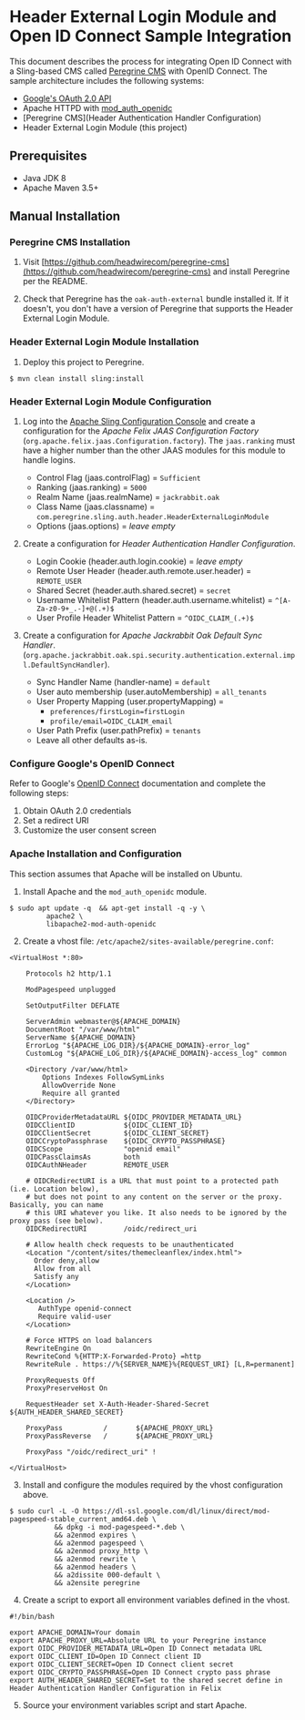 # Header External Login Module and Open ID Connect Sample Integration

This document describes the process for integrating Open ID Connect with a Sling-based CMS called 
[Peregrine CMS](https://www.peregrine-cms.com/content/sites/peregrine.html) with OpenID Connect. The sample architecture
includes the following systems:

* [Google's OAuth 2.0 API](https://developers.google.com/identity/protocols/oauth2/openid-connect) 
* Apache HTTPD with [mod_auth_openidc](https://github.com/zmartzone/mod_auth_openidc) 
* [Peregrine CMS](Header Authentication Handler Configuration)
* Header External Login Module (this project)

## Prerequisites

* Java JDK 8
* Apache Maven 3.5+

## Manual Installation

### Peregrine CMS Installation

1. Visit [https://github.com/headwirecom/peregrine-cms](https://github.com/headwirecom/peregrine-cms) and install
   Peregrine per the README.
   
2. Check that Peregrine has the `oak-auth-external` bundle installed it. If it doesn't, you don't have a version of
   Peregrine that supports the Header External Login Module.

### Header External Login Module Installation

1. Deploy this project to Peregrine.

```
$ mvn clean install sling:install
```

### Header External Login Module Configuration

1. Log into the [Apache Sling Configuration Console](http://localhost:8080/system/console/configMgr) and create a 
   configuration for the _Apache Felix JAAS Configuration Factory_ (`org.apache.felix.jaas.Configuration.factory`).
   The `jaas.ranking` must have a higher number than the other JAAS modules for this module to handle logins.
   
   * Control Flag (jaas.controlFlag) = `Sufficient`
   * Ranking (jaas.ranking) = `5000`
   * Realm Name (jaas.realmName) = `jackrabbit.oak`
   * Class Name (jaas.classname) = `com.peregrine.sling.auth.header.HeaderExternalLoginModule`
   * Options (jaas.options) = _leave empty_
   
2. Create a configuration for _Header Authentication Handler Configuration_.

   * Login Cookie (header.auth.login.cookie) = _leave empty_
   * Remote User Header (header.auth.remote.user.header) = `REMOTE_USER`
   * Shared Secret (header.auth.shared.secret) = `secret`
   * Username Whitelist Pattern (header.auth.username.whitelist) = `^[A-Za-z0-9+_.-]+@(.+)$`
   * User Profile Header Whitelist Pattern = `^OIDC_CLAIM_(.+)$` 
   
3. Create a configuration for _Apache Jackrabbit Oak Default Sync Handler_.
   (`org.apache.jackrabbit.oak.spi.security.authentication.external.impl.DefaultSyncHandler`).

   * Sync Handler Name (handler-name) = `default`
   * User auto membership (user.autoMembership) = `all_tenants` 
   * User Property Mapping (user.propertyMapping) = 
     * `preferences/firstLogin=firstLogin`
     * `profile/email=OIDC_CLAIM_email`
   * User Path Prefix (user.pathPrefix) = `tenants`
   * Leave all other defaults as-is.
   
###  Configure Google's OpenID Connect  

Refer to Google's [OpenID Connect](https://developers.google.com/identity/protocols/oauth2/openid-connect) documentation
and complete the following steps:

1. Obtain OAuth 2.0 credentials
2. Set a redirect URI
3. Customize the user consent screen

### Apache Installation and Configuration

This section assumes that Apache will be installed on Ubuntu.

1. Install Apache and the `mod_auth_openidc` module.

```
$ sudo apt update -q  && apt-get install -q -y \
         apache2 \
         libapache2-mod-auth-openidc
```

2. Create a vhost file: `/etc/apache2/sites-available/peregrine.conf`:

```
<VirtualHost *:80>

    Protocols h2 http/1.1

    ModPagespeed unplugged

    SetOutputFilter DEFLATE

    ServerAdmin webmaster@${APACHE_DOMAIN}
    DocumentRoot "/var/www/html"
    ServerName ${APACHE_DOMAIN}
    ErrorLog "${APACHE_LOG_DIR}/${APACHE_DOMAIN}-error_log"
    CustomLog "${APACHE_LOG_DIR}/${APACHE_DOMAIN}-access_log" common

    <Directory /var/www/html>
        Options Indexes FollowSymLinks
        AllowOverride None
        Require all granted
    </Directory>

    OIDCProviderMetadataURL ${OIDC_PROVIDER_METADATA_URL}
    OIDCClientID            ${OIDC_CLIENT_ID}
    OIDCClientSecret        ${OIDC_CLIENT_SECRET}
    OIDCCryptoPassphrase    ${OIDC_CRYPTO_PASSPHRASE}
    OIDCScope               "openid email"
    OIDCPassClaimsAs        both
    OIDCAuthNHeader         REMOTE_USER

    # OIDCRedirectURI is a URL that must point to a protected path (i.e. Location below),
    # but does not point to any content on the server or the proxy. Basically, you can name 
    # this URI whatever you like. It also needs to be ignored by the proxy pass (see below).
    OIDCRedirectURI         /oidc/redirect_uri

    # Allow health check requests to be unauthenticated
    <Location "/content/sites/themecleanflex/index.html">
      Order deny,allow
      Allow from all
      Satisfy any
    </Location>

    <Location />
       AuthType openid-connect
       Require valid-user
    </Location>

    # Force HTTPS on load balancers
    RewriteEngine On
    RewriteCond %{HTTP:X-Forwarded-Proto} =http
    RewriteRule . https://%{SERVER_NAME}%{REQUEST_URI} [L,R=permanent]

    ProxyRequests Off
    ProxyPreserveHost On
   
    RequestHeader set X-Auth-Header-Shared-Secret ${AUTH_HEADER_SHARED_SECRET}

    ProxyPass          /       ${APACHE_PROXY_URL}
    ProxyPassReverse   /       ${APACHE_PROXY_URL}

    ProxyPass "/oidc/redirect_uri" !

</VirtualHost>
```

3. Install and configure the modules required by the vhost configuration above.

```
$ sudo curl -L -O https://dl-ssl.google.com/dl/linux/direct/mod-pagespeed-stable_current_amd64.deb \
           && dpkg -i mod-pagespeed-*.deb \
           && a2enmod expires \
           && a2enmod pagespeed \
           && a2enmod proxy_http \
           && a2enmod rewrite \
           && a2enmod headers \
           && a2dissite 000-default \
           && a2ensite peregrine
```

4. Create a script to export all environment variables defined in the vhost.

```
#!/bin/bash

export APACHE_DOMAIN=Your domain
export APACHE_PROXY_URL=Absolute URL to your Peregrine instance
export OIDC_PROVIDER_METADATA_URL=Open ID Connect metadata URL
export OIDC_CLIENT_ID=Open ID Connect client ID 
export OIDC_CLIENT_SECRET=Open ID Connect client secret
export OIDC_CRYPTO_PASSPHRASE=Open ID Connect crypto pass phrase
export AUTH_HEADER_SHARED_SECRET=Set to the shared secret define in Header Authentication Handler Configuration in Felix
```

5. Source your environment variables script and start Apache.

